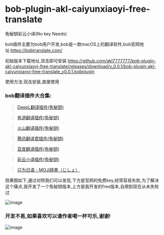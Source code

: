 # bob-plugin-akl-caiyunxiaoyi-free-translate
免秘钥彩云小译(No key Needs)

bob插件主要为bob用户开发,bob是一款macOS上的翻译软件,bob官网地址:https://bobtranslate.com/

初始版本下载地址,双击即可安装
https://github.com/akl7777777/bob-plugin-akl-caiyunxiaoyi-free-translate/releases/download/v_0.0.1/bob-plugin-akl-caiyunxiaoyi-free-translate_v0.0.1.bobplugin



使用方法:双击安装,直接使用

### bob翻译插件大合集:

>[DeepL翻译插件(免秘钥)](https://github.com/akl7777777/bob-plugin-akl-deepl-free-translate)

>[有道翻译插件(免秘钥)](https://github.com/akl7777777/bob-plugin-akl-youdao-free-translate)

>[火山翻译插件(免秘钥)](https://github.com/akl7777777/bob-plugin-akl-volcengine-free-translate)

>[腾讯翻译君插件(免秘钥)](https://github.com/akl7777777/bob-plugin-akl-tencent-free-translate/releases/download/v_0.0.1/bob-plugin-akl-tencent-free-translate_v0.0.1.bobplugin)

>[百度翻译插件(免秘钥)](https://github.com/akl7777777/bob-plugin-akl-baidu-free-translate)

>[彩云小译插件(免秘钥)](https://github.com/akl7777777/bob-plugin-akl-caiyunxiaoyi-free-translate)

>[只为日语 - MOJi辞書（じしょ）](https://github.com/akl7777777/bob-plugin-akl-mojidict-translate)



效果图如下,通过对照我们可以发现,下方是官网的免费key,经常容易失败,为了解决这个痛点,我开发了一个免秘钥版本,上方是我开发的free版本,自用到现在从未失败过

![image](https://user-images.githubusercontent.com/84266551/221086464-cf0a6f4b-52ee-4c16-a103-fae6a7f5f3a9.png)



### 开发不易,如果喜欢可以请作者喝一杯可乐,谢谢!


![image](https://user-images.githubusercontent.com/84266551/219829283-3ed1798e-aeed-4174-bbcb-f93bf3008817.png)
